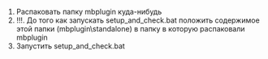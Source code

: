 1. Распаковать папку mbplugin куда-нибудь
2. !!!. До того как запускать setup_and_check.bat положить содержимое 
этой папки (mbplugin\standalone) в папку в которую распаковали mbplugin
3. Запустить setup_and_check.bat
